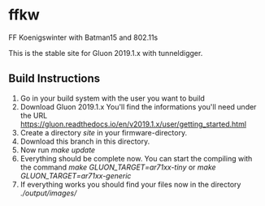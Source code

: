 # ffkw
FF Koenigswinter with Batman15 and 802.11s


This is the stable site for Gluon 2019.1.x with tunneldigger.


## Build Instructions

1. Go in your build system with the user you want to build
2. Download Gluon 2019.1.x You'll find the informations you'll need under the URL https://gluon.readthedocs.io/en/v2019.1.x/user/getting_started.html
3. Create a directory *site* in your firmware-directory.
4. Download this branch in this directory.
5. Now run *make update*
6. Everything should be complete now. You can start the compiling with the command *make GLUON_TARGET=ar71xx-tiny* or *make GLUON_TARGET=ar71xx-generic*
7. If everything works you should find your files now in the directory *./output/images/*
